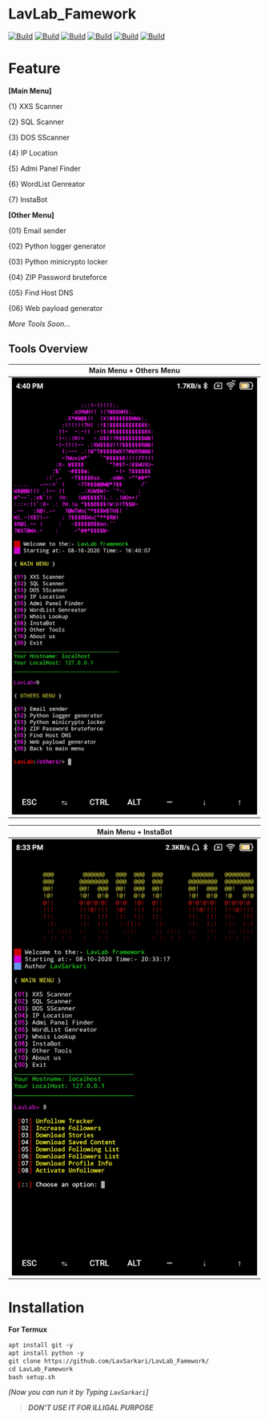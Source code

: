 # LavLab_Famework

[![Build](https://img.shields.io/badge/LavLab_Famework-blue.svg?maxAge=259200)](https://github.com/LavSarkari/LavLab_Famework)
[![Build](https://img.shields.io/badge/Supported_Android-Linux-orange.svg)]()
[![Build](https://img.shields.io/badge/Available-Termux-red.svg?maxAge=259200)](termux.com)
[![Build](https://img.shields.io/badge/Language-python-blue.svg?maxAge=259200)](python.org)
[![Build](https://img.shields.io/badge/GitHub-LavSarkari-blue.svg?style=flat)](https://github.com/LavSarkari)
[![Build](https://img.shields.io/badge/Instagram-Cyber_Tantrik-blue.svg?style=flat)](https://instagram.com/cyber_tantrik)


# Feature

**[Main Menu]**

{1} XXS Scanner

{2} SQL Scanner

{3} DOS SScanner  
                                                              
{4} IP Location

{5} Admi Panel Finder

{6} WordList Genreator

{7} InstaBot

**[Other Menu]**

{01} Email sender

{02} Python logger generator

{03} Python minicrypto locker

{04} ZIP Password bruteforce

{05} Find Host DNS

{06} Web payload generator

*More Tools Soon...*

## Tools Overview
| Main Menu + Others Menu | 
| ------------|
|![Index](https://github.com/LavSarkari/LavLab_Famework/blob/master/Screenshot_2020-10-08-16-40-21-452_com.termux.jpg)|

| Main Menu + InstaBot |
| ------------|
|![Index](https://github.com/LavSarkari/LavLab_Famework/blob/master/Screenshot_2020-10-08-20-33-50-231_com.termux.jpg)|



# Installation
**For Termux**
```
apt install git -y
apt install python -y
git clone https://github.com/LavSarkari/LavLab_Famework/
cd LavLab_Famework
bash setup.sh
```

_[Now you can run it by Typing `LavSarkari`]_
>***DON'T USE IT FOR ILLIGAL PURPOSE***
